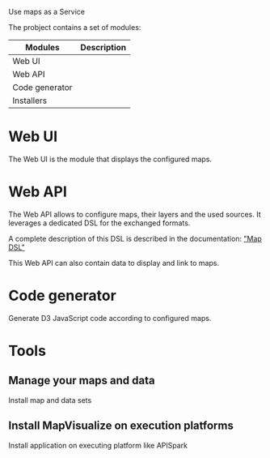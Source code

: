 Use maps as a Service


The probject contains a set of modules:

| Modules        | Description                             |
|----------------|-----------------------------------------|
| Web UI         |                                         |
| Web API        |                                         |
| Code generator |                                         |
| Installers     |                                         |

# Web UI

The Web UI is the module that displays the configured maps.

# Web API

The Web API allows to configure maps, their layers and the used sources. It leverages a
dedicated DSL for the exchanged formats.

A complete description of this DSL is described in the documentation: ["Map DSL"](http://) 

This Web API can also contain data to display and link to maps.

# Code generator

Generate D3 JavaScript code according to configured maps.

# Tools

## Manage your maps and data

Install map and data sets

## Install MapVisualize on execution platforms

Install application on executing platform like APISpark
